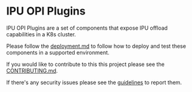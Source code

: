 # IPU OPI Plugins

IPU OPI Plugins are a set of components that expose IPU offload capabilities in a K8s cluster.

Please follow the [deployment.md](docs/deployment.md) to follow how to deploy and test these components in a supported environment.

If you would like to contribute to this this project please see the [CONTRIBUTING.md](CONTRIBUTING.md).

If there's any security issues please see the [guidelines](SECURITY.md) to report them.